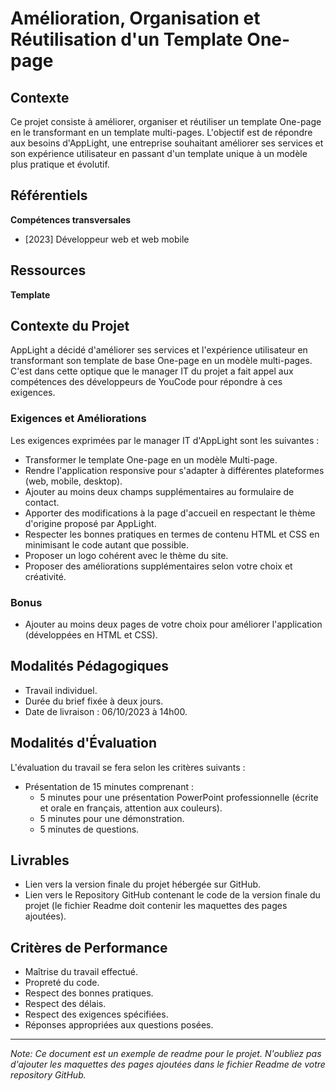 # Amélioration, Organisation et Réutilisation d'un Template One-page

## Contexte

Ce projet consiste à améliorer, organiser et réutiliser un template One-page en le transformant en un template multi-pages. L'objectif est de répondre aux besoins d'AppLight, une entreprise souhaitant améliorer ses services et son expérience utilisateur en passant d'un template unique à un modèle plus pratique et évolutif.

## Référentiels

**Compétences transversales**
- [2023] Développeur web et web mobile

## Ressources

**Template**

## Contexte du Projet

AppLight a décidé d'améliorer ses services et l'expérience utilisateur en transformant son template de base One-page en un modèle multi-pages. C'est dans cette optique que le manager IT du projet a fait appel aux compétences des développeurs de YouCode pour répondre à ces exigences.

### Exigences et Améliorations

Les exigences exprimées par le manager IT d'AppLight sont les suivantes :

- Transformer le template One-page en un modèle Multi-page.
- Rendre l'application responsive pour s'adapter à différentes plateformes (web, mobile, desktop).
- Ajouter au moins deux champs supplémentaires au formulaire de contact.
- Apporter des modifications à la page d'accueil en respectant le thème d'origine proposé par AppLight.
- Respecter les bonnes pratiques en termes de contenu HTML et CSS en minimisant le code autant que possible.
- Proposer un logo cohérent avec le thème du site.
- Proposer des améliorations supplémentaires selon votre choix et créativité.

### Bonus

- Ajouter au moins deux pages de votre choix pour améliorer l'application (développées en HTML et CSS).

## Modalités Pédagogiques

- Travail individuel.
- Durée du brief fixée à deux jours.
- Date de livraison : 06/10/2023 à 14h00.

## Modalités d'Évaluation

L'évaluation du travail se fera selon les critères suivants :

- Présentation de 15 minutes comprenant :
  - 5 minutes pour une présentation PowerPoint professionnelle (écrite et orale en français, attention aux couleurs).
  - 5 minutes pour une démonstration.
  - 5 minutes de questions.

## Livrables

- Lien vers la version finale du projet hébergée sur GitHub.
- Lien vers le Repository GitHub contenant le code de la version finale du projet (le fichier Readme doit contenir les maquettes des pages ajoutées).

## Critères de Performance

- Maîtrise du travail effectué.
- Propreté du code.
- Respect des bonnes pratiques.
- Respect des délais.
- Respect des exigences spécifiées.
- Réponses appropriées aux questions posées.

---

*Note: Ce document est un exemple de readme pour le projet. N'oubliez pas d'ajouter les maquettes des pages ajoutées dans le fichier Readme de votre repository GitHub.*

